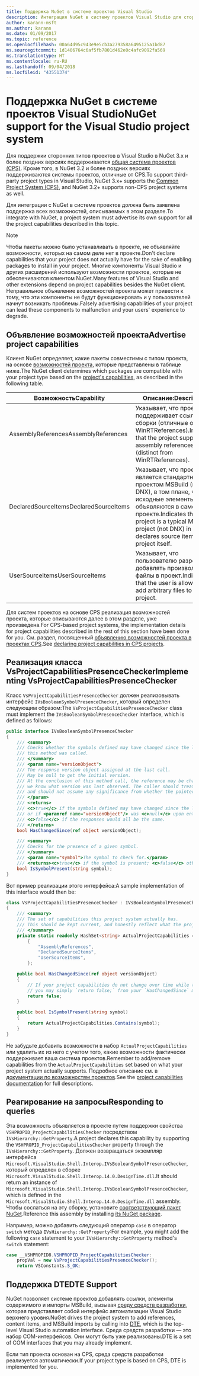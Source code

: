 ```yaml
---
title: Поддержка NuGet в системе проектов Visual Studio
description: Интеграция NuGet в систему проектов Visual Studio для сторонних типов проектов.
author: karann-msft
ms.author: karann
ms.date: 01/09/2017
ms.topic: reference
ms.openlocfilehash: 00a64d95c943e9e5cb3a279358a6495125a1bd87
ms.sourcegitcommit: 1d1406764c6af5fb7801d462e0c4afc9092fa569
ms.translationtype: HT
ms.contentlocale: ru-RU
ms.lasthandoff: 09/04/2018
ms.locfileid: "43551374"
---
```

# <a name="nuget-support-for-the-visual-studio-project-system"></a><span data-ttu-id="1c556-103">Поддержка NuGet в системе проектов Visual Studio</span><span class="sxs-lookup"><span data-stu-id="1c556-103">NuGet support for the Visual Studio project system</span></span>

<span data-ttu-id="1c556-104">Для поддержки сторонних типов проектов в Visual Studio в NuGet 3.x и более поздних версиях поддерживается [общая система проектов (CPS)](https://github.com/Microsoft/VSProjectSystem/blob/master/doc/overview/intro.md). Кроме того, в NuGet 3.2 и более поздних версиях поддерживаются системы проектов, отличные от CPS.</span><span class="sxs-lookup"><span data-stu-id="1c556-104">To support third-party project types in Visual Studio, NuGet 3.x+ supports the [Common Project System (CPS)](https://github.com/Microsoft/VSProjectSystem/blob/master/doc/overview/intro.md), and NuGet 3.2+ supports non-CPS project systems as well.</span></span>

<span data-ttu-id="1c556-105">Для интеграции с NuGet в системе проектов должна быть заявлена поддержка всех возможностей, описываемых в этом разделе.</span><span class="sxs-lookup"><span data-stu-id="1c556-105">To integrate with NuGet, a project system must advertise its own support for all the project capabilities described in this topic.</span></span>

> [!Note]
> <span data-ttu-id="1c556-106">Чтобы пакеты можно было устанавливать в проекте, не объявляйте возможности, которых на самом деле нет в проекте.</span><span class="sxs-lookup"><span data-stu-id="1c556-106">Don't declare capabilities that your project does not actually have for the sake of enabling packages to install in your project.</span></span> <span data-ttu-id="1c556-107">Многие компоненты Visual Studio и других расширений используют возможности проектов, которые не обеспечиваются клиентом NuGet.</span><span class="sxs-lookup"><span data-stu-id="1c556-107">Many features of Visual Studio and other extensions depend on project capabilities besides the NuGet client.</span></span> <span data-ttu-id="1c556-108">Неправильное объявление возможностей проекта может привести к тому, что эти компоненты не будут функционировать и у пользователей начнут возникать проблемы.</span><span class="sxs-lookup"><span data-stu-id="1c556-108">Falsely advertising capabilities of your project can lead these components to malfunction and your users' experience to degrade.</span></span>

## <a name="advertise-project-capabilities"></a><span data-ttu-id="1c556-109">Объявление возможностей проекта</span><span class="sxs-lookup"><span data-stu-id="1c556-109">Advertise project capabilities</span></span>

<span data-ttu-id="1c556-110">Клиент NuGet определяет, какие пакеты совместимы с типом проекта, на основе [возможностей проекта](https://github.com/Microsoft/VSProjectSystem/blob/master/doc/overview/about_project_capabilities.md), которые представлены в таблице ниже.</span><span class="sxs-lookup"><span data-stu-id="1c556-110">The NuGet client determines which packages are compatible with your project type based on the [project's capabilities](https://github.com/Microsoft/VSProjectSystem/blob/master/doc/overview/about_project_capabilities.md), as described in the following table.</span></span>

| <span data-ttu-id="1c556-111">Возможность</span><span class="sxs-lookup"><span data-stu-id="1c556-111">Capability</span></span> | <span data-ttu-id="1c556-112">Описание:</span><span class="sxs-lookup"><span data-stu-id="1c556-112">Description</span></span> |
| --- | --- |
| <span data-ttu-id="1c556-113">AssemblyReferences</span><span class="sxs-lookup"><span data-stu-id="1c556-113">AssemblyReferences</span></span> | <span data-ttu-id="1c556-114">Указывает, что проект поддерживает ссылки на сборки (отличные от WinRTReferences).</span><span class="sxs-lookup"><span data-stu-id="1c556-114">Indicates that the project supports assembly references (distinct from WinRTReferences).</span></span> |
| <span data-ttu-id="1c556-115">DeclaredSourceItems</span><span class="sxs-lookup"><span data-stu-id="1c556-115">DeclaredSourceItems</span></span> | <span data-ttu-id="1c556-116">Указывает, что проект является стандартным проектом MSBuild (не DNX), в том плане, что исходные элементы объявляются в самом проекте.</span><span class="sxs-lookup"><span data-stu-id="1c556-116">Indicates that the project is a typical MSBuild project (not DNX) in that it declares source items in the project itself.</span></span> |
| <span data-ttu-id="1c556-117">UserSourceItems</span><span class="sxs-lookup"><span data-stu-id="1c556-117">UserSourceItems</span></span>|<span data-ttu-id="1c556-118">Указывает, что пользователю разрешено добавлять произвольные файлы в проект.</span><span class="sxs-lookup"><span data-stu-id="1c556-118">Indicates that the user is allowed to add arbitrary files to their project.</span></span> |

<span data-ttu-id="1c556-119">Для систем проектов на основе CPS реализация возможностей проекта, которые описываются далее в этом разделе, уже произведена.</span><span class="sxs-lookup"><span data-stu-id="1c556-119">For CPS-based project systems, the implementation details for project capabilities described in the rest of this section have been done for you.</span></span> <span data-ttu-id="1c556-120">См. раздел, посвященный [объявлению возможностей проекта в проектах CPS](https://github.com/Microsoft/VSProjectSystem/blob/master/doc/overview/about_project_capabilities.md#how-to-declare-project-capabilities-in-your-project).</span><span class="sxs-lookup"><span data-stu-id="1c556-120">See [declaring project capabilities in CPS projects](https://github.com/Microsoft/VSProjectSystem/blob/master/doc/overview/about_project_capabilities.md#how-to-declare-project-capabilities-in-your-project).</span></span>

## <a name="implementing-vsprojectcapabilitiespresencechecker"></a><span data-ttu-id="1c556-121">Реализация класса VsProjectCapabilitiesPresenceChecker</span><span class="sxs-lookup"><span data-stu-id="1c556-121">Implementing VsProjectCapabilitiesPresenceChecker</span></span>

<span data-ttu-id="1c556-122">Класс `VsProjectCapabilitiesPresenceChecker` должен реализовывать интерфейс `IVsBooleanSymbolPresenceChecker`, который определен следующим образом:</span><span class="sxs-lookup"><span data-stu-id="1c556-122">The `VsProjectCapabilitiesPresenceChecker` class must implement the `IVsBooleanSymbolPresenceChecker` interface, which is defined as follows:</span></span>

```cs
public interface IVsBooleanSymbolPresenceChecker
{
    /// <summary>
    /// Checks whether the symbols defined may have changed since the last time
    /// this method was called.
    /// </summary>
    /// <param name="versionObject">
    /// The response version object assigned at the last call.
    /// May be null to get the initial version.
    /// At the conclusion of this method call, the reference may be changed so that on a subsequent call
    /// we know what version was last observed. The caller should treat this value as an opaque object,
    /// and should not assume any significance from whether the pointer changed or not.
    /// </param>
    /// <returns>
    /// <c>true</c> if the symbols defined may have changed since the last call to this method
    /// or if <paramref name="versionObject"/> was <c>null</c> upon entering this method.
    /// <c>false</c> if the responses would all be the same.
    /// </returns>
    bool HasChangedSince(ref object versionObject);

    /// <summary>
    /// Checks for the presence of a given symbol.
    /// </summary>
    /// <param name="symbol">The symbol to check for.</param>
    /// <returns><c>true</c> if the symbol is present; <c>false</c> otherwise.</returns>
    bool IsSymbolPresent(string symbol);
}
```

<span data-ttu-id="1c556-123">Вот пример реализации этого интерфейса:</span><span class="sxs-lookup"><span data-stu-id="1c556-123">A sample implementation of this interface would then be:</span></span>

```cs
class VsProjectCapabilitiesPresenceChecker : IVsBooleanSymbolPresenceChecker
{
    /// <summary>
    /// The set of capabilities this project system actually has.
    /// This should be kept current, and honestly reflect what the project can do.
    /// </summary>
    private static readonly HashSet<string> ActualProjectCapabilities = new HashSet<string>(StringComparer.OrdinalIgnoreCase)
        {
            "AssemblyReferences",
            "DeclaredSourceItems",
            "UserSourceItems",
        };

    public bool HasChangedSince(ref object versionObject)
    {
        // If your project capabilities do not change over time while the project is open,
        // you may simply `return false;` from your `HasChangedSince` method.
        return false;
    }

    public bool IsSymbolPresent(string symbol)
    {
        return ActualProjectCapabilities.Contains(symbol);
    }
}
```

<span data-ttu-id="1c556-124">Не забудьте добавить возможности в набор `ActualProjectCapabilities` или удалить их из него с учетом того, какие возможности фактически поддерживает ваша система проектов.</span><span class="sxs-lookup"><span data-stu-id="1c556-124">Remember to add/remove capabilities from the `ActualProjectCapabilities` set based on what your project system actually supports.</span></span> <span data-ttu-id="1c556-125">Подробное описание см. в [документации по возможностям проектов](https://github.com/Microsoft/VSProjectSystem/blob/master/doc/overview/project_capabilities.md).</span><span class="sxs-lookup"><span data-stu-id="1c556-125">See the [project capabilities documentation](https://github.com/Microsoft/VSProjectSystem/blob/master/doc/overview/project_capabilities.md) for full descriptions.</span></span>

## <a name="responding-to-queries"></a><span data-ttu-id="1c556-126">Реагирование на запросы</span><span class="sxs-lookup"><span data-stu-id="1c556-126">Responding to queries</span></span>

<span data-ttu-id="1c556-127">Эта возможность объявляется в проекте путем поддержки свойства `VSHPROPID_ProjectCapabilitiesChecker` посредством `IVsHierarchy::GetProperty`.</span><span class="sxs-lookup"><span data-stu-id="1c556-127">A project declares this capability by supporting the  `VSHPROPID_ProjectCapabilitiesChecker` property through the `IVsHierarchy::GetProperty`.</span></span> <span data-ttu-id="1c556-128">Должен возвращаться экземпляр интерфейса `Microsoft.VisualStudio.Shell.Interop.IVsBooleanSymbolPresenceChecker`, который определен в сборке `Microsoft.VisualStudio.Shell.Interop.14.0.DesignTime.dll`.</span><span class="sxs-lookup"><span data-stu-id="1c556-128">It should return an instance of `Microsoft.VisualStudio.Shell.Interop.IVsBooleanSymbolPresenceChecker`, which is defined in the `Microsoft.VisualStudio.Shell.Interop.14.0.DesignTime.dll` assembly.</span></span> <span data-ttu-id="1c556-129">Чтобы сослаться на эту сборку, установите [соответствующий пакет NuGet](https://www.nuget.org/packages/Microsoft.VisualStudio.Shell.Interop.14.0.DesignTime).</span><span class="sxs-lookup"><span data-stu-id="1c556-129">Reference this assembly by installing [its NuGet package](https://www.nuget.org/packages/Microsoft.VisualStudio.Shell.Interop.14.0.DesignTime).</span></span>

<span data-ttu-id="1c556-130">Например, можно добавить следующий оператор `case` в оператор `switch` метода `IVsHierarchy::GetProperty`:</span><span class="sxs-lookup"><span data-stu-id="1c556-130">For example, you might add the following `case` statement to your `IVsHierarchy::GetProperty` method's `switch` statement:</span></span>

```cs
case __VSHPROPID8.VSHPROPID_ProjectCapabilitiesChecker:
    propVal = new VsProjectCapabilitiesPresenceChecker();
    return VSConstants.S_OK;
```

## <a name="dte-support"></a><span data-ttu-id="1c556-131">Поддержка DTE</span><span class="sxs-lookup"><span data-stu-id="1c556-131">DTE Support</span></span>

<span data-ttu-id="1c556-132">NuGet позволяет системе проектов добавлять ссылки, элементы содержимого и импорты MSBuild, вызывая [среду средств разработки](/dotnet/api/envdte.dte?view=visualstudiosdk-2017), которая представляет собой интерфейс автоматизации Visual Studio верхнего уровня.</span><span class="sxs-lookup"><span data-stu-id="1c556-132">NuGet drives the project system to add references, content items, and MSBuild imports by calling into [DTE](/dotnet/api/envdte.dte?view=visualstudiosdk-2017), which is the top-level Visual Studio automation interface.</span></span> <span data-ttu-id="1c556-133">Среда средств разработки — это набор COM-интерфейсов. Они могут быть уже реализованы.</span><span class="sxs-lookup"><span data-stu-id="1c556-133">DTE is a set of COM interfaces that you may already implement.</span></span>

<span data-ttu-id="1c556-134">Если тип проекта основан на CPS, среда средств разработки реализуется автоматически.</span><span class="sxs-lookup"><span data-stu-id="1c556-134">If your project type is based on CPS, DTE is implemented for you.</span></span>
